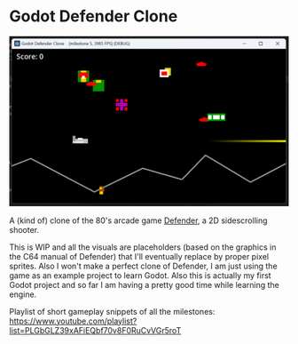 # Godot Defender Clone

![Screenshot](../images/screenshot.png)

A (kind of) clone of the 80's arcade game [Defender](https://www.mobygames.com/game/140/defender/screenshots/), a 2D sidescrolling shooter.

This is WIP and all the visuals are placeholders (based on the graphics in the C64 manual of Defender) that I'll eventually replace by proper pixel sprites. Also I won't make a perfect clone of Defender, I am just using the game as an example project to learn Godot. Also this is actually my first Godot project and so far I am having a pretty good time while learning the engine.

Playlist of short gameplay snippets of all the milestones:  
https://www.youtube.com/playlist?list=PLGbGLZ39xAFiEQbf70v8F0RuCvVGr5roT
